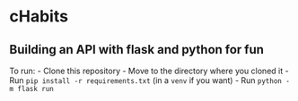 # cHabits

## Building an API with flask and python for fun

To run:
    - Clone this repository
    - Move to the directory where you cloned it
    - Run ```pip install -r requirements.txt``` (in a ```venv``` if you want)
    - Run ```python -m flask run```
